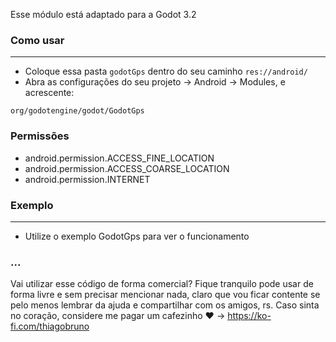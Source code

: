 Esse módulo está adaptado para a Godot 3.2

### Como usar
----------
- Coloque essa pasta ```godotGps``` dentro do seu caminho ```res://android/```
- Abra as configurações do seu projeto -> Android -> Modules, e acrescente:

```
org/godotengine/godot/GodotGps
```
### Permissões
- android.permission.ACCESS_FINE_LOCATION
- android.permission.ACCESS_COARSE_LOCATION
- android.permission.INTERNET

### Exemplo
-------------
- Utilize o exemplo GodotGps para ver o funcionamento

### ...
Vai utilizar esse código de forma comercial? Fique tranquilo pode usar de forma livre e sem precisar mencionar nada, claro que vou ficar contente se pelo menos lembrar da ajuda e compartilhar com os amigos, rs. Caso sinta no coração, considere me pagar um cafezinho :heart: -> https://ko-fi.com/thiagobruno



